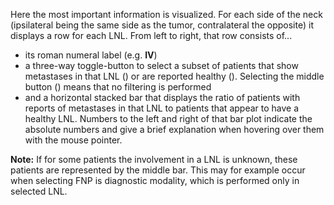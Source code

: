 Here the most important information is visualized. For each side of the neck (ipsilateral 
being the same side as the tumor, contralateral the opposite) it displays a row 
for each LNL. From left to right, that row consists of...

* its roman numeral label (e.g. **IV**)
* a three-way toggle-button to select a subset of patients that show metastases 
in that LNL (<span class="icon"><i class="fas fa-plus"></i></span>) or are reported 
healthy (<span class="icon"><i class="fas fa-minus"></i></span>). Selecting the 
middle button (<span class="icon"><i class="fas fa-ban"></i></span>) means that 
no filtering is performed
* and a horizontal stacked bar that displays the ratio of patients with reports 
of <span class="tag is-danger p-1">metastases</span> in that LNL to patients that 
appear to have a <span class="tag is-success p-1">healthy LNL</span>. Numbers to 
the left and right of that bar plot indicate the absolute numbers and give a brief 
explanation when hovering over them with the mouse pointer.

<p class="notification is-info is-light">
    <strong>Note:</strong> If for some patients the involvement in a LNL is unknown, 
    these patients are represented by the <span class="tag is-info p-1">middle bar</span>. 
    This may for example occur when selecting FNP is diagnostic modality, which 
    is performed only in selected LNL.
</p>